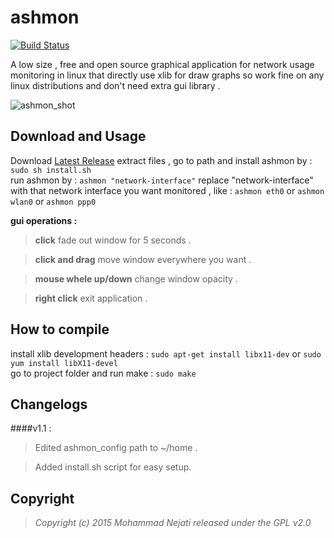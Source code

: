 # ashmon

[![Build Status](https://travis-ci.org/ashtum/ashmon.svg?branch=master)](https://travis-ci.org/ashtum/ashmon)

A low size , free and open source graphical application for network usage monitoring in linux that directly use xlib for draw graphs so work fine on any linux distributions and don't need extra gui library .

![ashmon_shot](https://cloud.githubusercontent.com/assets/11743154/6987887/5575b242-da61-11e4-9076-0d1dc9ca5f70.png)


## Download and Usage
Download [Latest Release](https://github.com/ashtum/ashmon/releases/latest) extract files , go to path and install ashmon by : `sudo sh install.sh`<br/>run ashmon by : `ashmon "network-interface"` replace "network-interface" with that network interface you want monitored , like : `ashmon eth0` or `ashmon wlan0` or `ashmon ppp0`

**gui operations :**
> **click** fade out window for 5 seconds .

> **click and drag** move window everywhere you want .

> **mouse whele up/down** change window opacity .

> **right click** exit application .


## How to compile
install xlib development headers : ``` sudo apt-get install libx11-dev ``` or ``` sudo yum install libX11-devel ```<br/>go to project folder and run make : ``` sudo make ```

## Changelogs
####v1.1 :
>Edited ashmon_config path to ~/home .

>Added install.sh script for easy setup.

## Copyright

> *Copyright (c) 2015 Mohammad Nejati released under the GPL v2.0*
